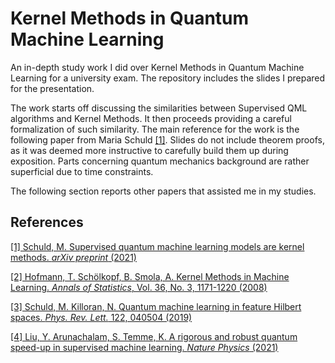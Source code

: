 # Kernel Methods in Quantum Machine Learning
An in-depth study work I did over Kernel Methods in Quantum Machine Learning for a university exam. The repository includes the slides I prepared for the presentation.

The work starts off discussing the similarities between Supervised QML algorithms and Kernel Methods. It then proceeds providing a careful formalization of such similarity. The main reference for the work is the following paper from Maria Schuld [[1]](#1). Slides do not include theorem proofs, as it was deemed more instructive to carefully build them up during exposition. Parts concerning quantum mechanics background are rather superficial due to time constraints.

The following section reports other papers that assisted me in my studies.


## References
<a id="1">[[1] 
Schuld, M. 
Supervised quantum machine learning models are kernel methods. *arXiv preprint* (2021)](https://arxiv.org/abs/2101.11020)</a>

[[2] Hofmann, T. Schölkopf, B. Smola, A.
Kernel Methods in Machine Learning. *Annals of Statistics*, Vol. 36, No. 3, 1171-1220 (2008)](https://arxiv.org/abs/math/0701907)

[[3] Schuld, M. Killoran, N.
Quantum machine learning in feature Hilbert spaces. *Phys. Rev. Lett.* 122, 040504 (2019)](https://arxiv.org/abs/1803.07128)

[[4] Liu, Y. Arunachalam, S. Temme, K.
A rigorous and robust quantum speed-up in supervised machine learning.
*Nature Physics* (2021)](https://arxiv.org/abs/2010.02174)
